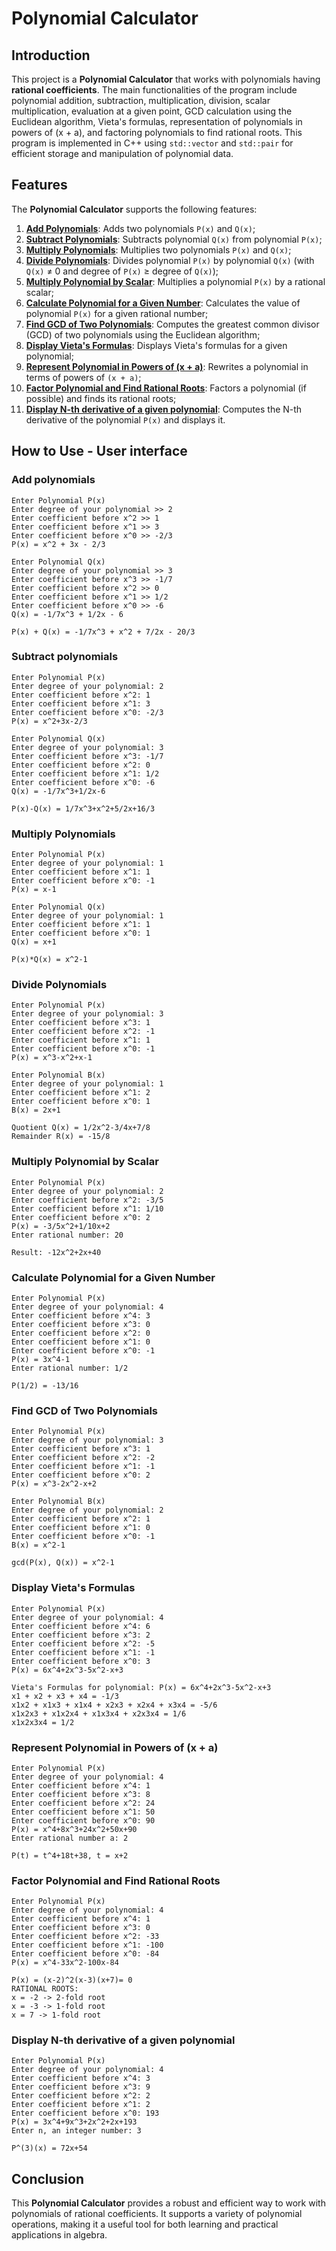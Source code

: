 # Polynomial Calculator

## Introduction

This project is a **Polynomial Calculator** that works with polynomials having **rational coefficients**. The main functionalities of the program include polynomial addition, subtraction, multiplication, division, scalar multiplication, evaluation at a given point, GCD calculation using the Euclidean algorithm, Vieta's formulas, representation of polynomials in powers of (x + a), and factoring polynomials to find rational roots. This program is implemented in C++ using `std::vector` and `std::pair` for efficient storage and manipulation of polynomial data.

## Features

The **Polynomial Calculator** supports the following features:

1. [**Add Polynomials**](#add-polynomials): Adds two polynomials `P(x)` and `Q(x)`;
2. [**Subtract Polynomials**](#subtract-polynomials): Subtracts polynomial `Q(x)` from polynomial `P(x)`;
3. [**Multiply Polynomials**](#multiply-polynomials): Multiplies two polynomials `P(x)` and `Q(x)`;
4. [**Divide Polynomials**](#divide-polynomials): Divides polynomial `P(x)` by polynomial `Q(x)` (with `Q(x)` ≠ 0 and degree of `P(x)` ≥ degree of `Q(x)`);
5. [**Multiply Polynomial by Scalar**](#multiply-polynomial-by-scalar): Multiplies a polynomial `P(x)` by a rational scalar;
6. [**Calculate Polynomial for a Given Number**](#calculate-polynomial-for-a-given-number): Calculates the value of polynomial `P(x)` for a given rational number;
7. [**Find GCD of Two Polynomials**](#find-gcd-of-two-polynomials): Computes the greatest common divisor (GCD) of two polynomials using the Euclidean algorithm;
8. [**Display Vieta's Formulas**](#display-vietas-formulas): Displays Vieta's formulas for a given polynomial;
9. [**Represent Polynomial in Powers of (x + a)**](#represent-polynomial-in-powers-of-x--a): Rewrites a polynomial in terms of powers of `(x + a)`;
10. [**Factor Polynomial and Find Rational Roots**](#factor-polynomial-and-find-rational-roots): Factors a polynomial (if possible) and finds its rational roots;
11. [**Display N-th derivative of a given polynomial**](#display-n-th-derivative-of-a-given-polynomial): Computes the N-th derivative of the polynomial `P(x)` and displays it.

## How to Use - User interface
### Add polynomials
```
Enter Polynomial P(x)
Enter degree of your polynomial >> 2
Enter coefficient before x^2 >> 1
Enter coefficient before x^1 >> 3
Enter coefficient before x^0 >> -2/3
P(x) = x^2 + 3x - 2/3

Enter Polynomial Q(x)
Enter degree of your polynomial >> 3
Enter coefficient before x^3 >> -1/7
Enter coefficient before x^2 >> 0
Enter coefficient before x^1 >> 1/2
Enter coefficient before x^0 >> -6
Q(x) = -1/7x^3 + 1/2x - 6

P(x) + Q(x) = -1/7x^3 + x^2 + 7/2x - 20/3
```
### Subtract polynomials
```
Enter Polynomial P(x)
Enter degree of your polynomial: 2
Enter coefficient before x^2: 1
Enter coefficient before x^1: 3
Enter coefficient before x^0: -2/3
P(x) = x^2+3x-2/3

Enter Polynomial Q(x)
Enter degree of your polynomial: 3
Enter coefficient before x^3: -1/7
Enter coefficient before x^2: 0
Enter coefficient before x^1: 1/2
Enter coefficient before x^0: -6
Q(x) = -1/7x^3+1/2x-6

P(x)-Q(x) = 1/7x^3+x^2+5/2x+16/3
```
### Multiply Polynomials
```
Enter Polynomial P(x)
Enter degree of your polynomial: 1
Enter coefficient before x^1: 1
Enter coefficient before x^0: -1
P(x) = x-1

Enter Polynomial Q(x)
Enter degree of your polynomial: 1
Enter coefficient before x^1: 1
Enter coefficient before x^0: 1
Q(x) = x+1

P(x)*Q(x) = x^2-1
```
### Divide Polynomials
```
Enter Polynomial P(x)
Enter degree of your polynomial: 3
Enter coefficient before x^3: 1
Enter coefficient before x^2: -1
Enter coefficient before x^1: 1
Enter coefficient before x^0: -1
P(x) = x^3-x^2+x-1

Enter Polynomial B(x)
Enter degree of your polynomial: 1
Enter coefficient before x^1: 2
Enter coefficient before x^0: 1
B(x) = 2x+1

Quotient Q(x) = 1/2x^2-3/4x+7/8
Remainder R(x) = -15/8
```
### Multiply Polynomial by Scalar
```
Enter Polynomial P(x)
Enter degree of your polynomial: 2
Enter coefficient before x^2: -3/5
Enter coefficient before x^1: 1/10
Enter coefficient before x^0: 2
P(x) = -3/5x^2+1/10x+2
Enter rational number: 20

Result: -12x^2+2x+40
```
### Calculate Polynomial for a Given Number
```
Enter Polynomial P(x)
Enter degree of your polynomial: 4
Enter coefficient before x^4: 3
Enter coefficient before x^3: 0
Enter coefficient before x^2: 0
Enter coefficient before x^1: 0
Enter coefficient before x^0: -1
P(x) = 3x^4-1
Enter rational number: 1/2

P(1/2) = -13/16
```
### Find GCD of Two Polynomials
```
Enter Polynomial P(x)
Enter degree of your polynomial: 3
Enter coefficient before x^3: 1
Enter coefficient before x^2: -2
Enter coefficient before x^1: -1
Enter coefficient before x^0: 2
P(x) = x^3-2x^2-x+2

Enter Polynomial B(x)
Enter degree of your polynomial: 2
Enter coefficient before x^2: 1
Enter coefficient before x^1: 0
Enter coefficient before x^0: -1
B(x) = x^2-1

gcd(P(x), Q(x)) = x^2-1
```
### Display Vieta's Formulas
```
Enter Polynomial P(x)
Enter degree of your polynomial: 4
Enter coefficient before x^4: 6
Enter coefficient before x^3: 2
Enter coefficient before x^2: -5
Enter coefficient before x^1: -1
Enter coefficient before x^0: 3
P(x) = 6x^4+2x^3-5x^2-x+3

Vieta's Formulas for polynomial: P(x) = 6x^4+2x^3-5x^2-x+3
x1 + x2 + x3 + x4 = -1/3
x1x2 + x1x3 + x1x4 + x2x3 + x2x4 + x3x4 = -5/6
x1x2x3 + x1x2x4 + x1x3x4 + x2x3x4 = 1/6
x1x2x3x4 = 1/2
```
### Represent Polynomial in Powers of (x + a)
```
Enter Polynomial P(x)
Enter degree of your polynomial: 4
Enter coefficient before x^4: 1
Enter coefficient before x^3: 8
Enter coefficient before x^2: 24
Enter coefficient before x^1: 50
Enter coefficient before x^0: 90
P(x) = x^4+8x^3+24x^2+50x+90
Enter rational number a: 2

P(t) = t^4+18t+38, t = x+2
```
### Factor Polynomial and Find Rational Roots
```
Enter Polynomial P(x)
Enter degree of your polynomial: 4
Enter coefficient before x^4: 1
Enter coefficient before x^3: 0
Enter coefficient before x^2: -33
Enter coefficient before x^1: -100
Enter coefficient before x^0: -84
P(x) = x^4-33x^2-100x-84

P(x) = (x-2)^2(x-3)(x+7)= 0
RATIONAL ROOTS:
x = -2 -> 2-fold root
x = -3 -> 1-fold root
x = 7 -> 1-fold root
```
### Display N-th derivative of a given polynomial
```
Enter Polynomial P(x)
Enter degree of your polynomial: 4
Enter coefficient before x^4: 3
Enter coefficient before x^3: 9
Enter coefficient before x^2: 2
Enter coefficient before x^1: 2
Enter coefficient before x^0: 193
P(x) = 3x^4+9x^3+2x^2+2x+193
Enter n, an integer number: 3

P^(3)(x) = 72x+54
```
## Conclusion

This **Polynomial Calculator** provides a robust and efficient way to work with polynomials of rational coefficients. It supports a variety of polynomial operations, making it a useful tool for both learning and practical applications in algebra.
